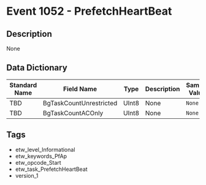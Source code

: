 # Event 1052 - PrefetchHeartBeat

## Description
None

## Data Dictionary
|Standard Name|Field Name|Type|Description|Sample Value|
|---|---|---|---|---|
|TBD|BgTaskCountUnrestricted|UInt8|None|`None`|
|TBD|BgTaskCountACOnly|UInt8|None|`None`|

## Tags
* etw_level_Informational
* etw_keywords_PfAp
* etw_opcode_Start
* etw_task_PrefetchHeartBeat
* version_1